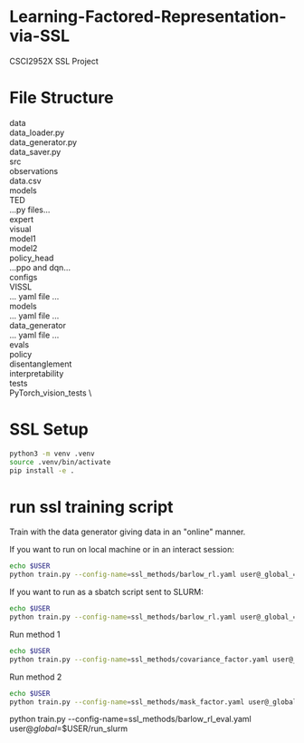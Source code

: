 # Learning-Factored-Representation-via-SSL
CSCI2952X SSL Project


# File Structure

data \
  data_loader.py \
  data_generator.py \
  data_saver.py \
  src \
    observations \
    data.csv \
models \
  TED \
    ...py files... \
  expert \
  visual \
  model1 \
  model2 \
  policy_head \
    ...ppo and dqn... \
configs \
  VISSL \
    ... yaml file ... \
  models \
    ... yaml file ... \
  data_generator \
    ... yaml file ... \
evals \
  policy \
  disentanglement \
  interpretability \
tests \
  PyTorch_vision_tests \

# SSL Setup
```bash
python3 -m venv .venv
source .venv/bin/activate
pip install -e .
```

# run ssl training script
Train with the data generator giving data in an "online" manner.

If you want to run on local machine or in an interact session:
```bash
echo $USER
python train.py --config-name=ssl_methods/barlow_rl.yaml user@_global_=$USER/run_slurm
```

If you want to run as a sbatch script sent to SLURM:
```bash
echo $USER
python train.py --config-name=ssl_methods/barlow_rl.yaml user@_global_=$USER/run_slurm -m
```

Run method 1
```bash
echo $USER
python train.py --config-name=ssl_methods/covariance_factor.yaml user@_global_=$USER/run_slurm
```

Run method 2
```bash
echo $USER
python train.py --config-name=ssl_methods/mask_factor.yaml user@_global_=$USER/run_slurm
```

python train.py --config-name=ssl_methods/barlow_rl_eval.yaml user@_global_=$USER/run_slurm
